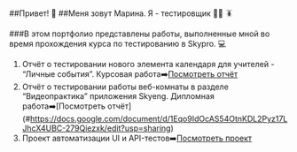 ##Привет! :wave:
##Меня зовут Марина. Я - тестировщик :female_detective: :cockroach:

###В этом портфолио представлены работы, выполненные мной во время прохождения курса по тестированию в Skypro.
:computer:
1. Отчёт о тестировании нового элемента календаря для учителей - “Личные события”. Курсовая работа:arrow_right:[Посмотреть отчёт](#https://docs.google.com/document/d/1h2A4N-eqHofevCjlsruygdD_QIRWbeGuUl1_9-pxxH8/edit?usp=sharing)
2. Отчёт о тестировании работы веб-комнаты в разделе “Видеопрактика” приложения Skyeng. Дипломная работа:arrow_right:[Посмотреть отчёт] (#https://docs.google.com/document/d/1Eqo9IdOcAS54OtnKDL2Pyz17LJhcX4UBC-279Qiezxk/edit?usp=sharing)
3. Проект автоматизации UI и API-тестов:arrow_right:[Посмотреть проект](#https://github.com/MarinaAlPu/trello_boards_cards_ui_api.git)
